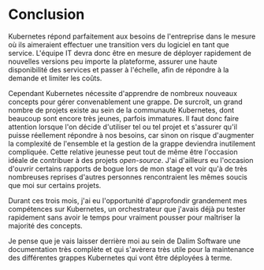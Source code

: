 # Conclusion

Kubernetes répond parfaitement aux besoins de l'entreprise dans le mesure où ils aimeraient effectuer une transition vers du logiciel en tant que service.
L'équipe IT devra donc être en mesure de déployer rapidement de nouvelles versions peu importe la plateforme, assurer une haute disponibilité des services et passer à l'échelle, afin de répondre à la demande et limiter les coûts.

Cependant Kubernetes nécessite d'apprendre de nombreux nouveaux concepts pour gérer convenablement une grappe.
De surcroît, un grand nombre de projets existe au sein de la communauté Kubernetes, dont beaucoup sont encore très jeunes, parfois immatures.
Il faut donc faire attention lorsque l'on décide d'utiliser tel ou tel projet et s'assurer qu'il puisse réellement répondre à nos besoins, car sinon on risque d'augmenter la complexité de l'ensemble et la gestion de la grappe deviendra inutilement compliquée.
Cette relative jeunesse peut tout de même être l'occasion idéale de contribuer à des projets *open-source*.
J'ai d'ailleurs eu l'occasion d'ouvrir certains rapports de bogue lors de mon stage et voir qu'à de très nombreuses reprises d'autres personnes rencontraient les mêmes soucis que moi sur certains projets.

Durant ces trois mois, j'ai eu l'opportunité d'approfondir grandement mes compétences sur Kubernetes, un orchestrateur que j'avais déjà pu tester rapidement sans avoir le temps pour vraiment pousser pour maîtriser la majorité des concepts.

Je pense que je vais laisser derrière moi au sein de Dalim Software une documentation très complète et qui s'avèrera très utile pour la maintenance des différentes grappes Kubernetes qui vont être déployées à terme.
